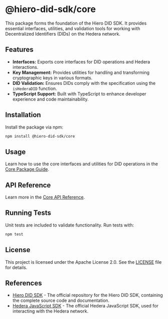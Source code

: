 # @hiero-did-sdk/core

This package forms the foundation of the Hiero DID SDK. It provides essential interfaces, utilities, and validation tools for working with Decentralized Identifiers (DIDs) on the Hedera network.

## Features

- **Interfaces:** Exports core interfaces for DID operations and Hedera interactions.
- **Key Management:** Provides utilities for handling and transforming cryptographic keys in various formats.
- **DID Validation:** Ensures DIDs comply with the specification using the `isHederaDID` function.
- **TypeScript Support:** Built with TypeScript to enhance developer experience and code maintainability.

## Installation

Install the package via npm:

```bash
npm install @hiero-did-sdk/core
```

## Usage

Learn how to use the core interfaces and utilities for DID operations in the [Core Package Guide](https://github.com/DSRCorporation/hiero-did-sdk-js/documentation/0.0.2-alpha/04-implementation/components/core-guide.html).

## API Reference

Learn more in the [Core API Reference](https://github.com/DSRCorporation/hiero-did-sdk-js/documentation/0.0.2-alpha/04-implementation/components/core-api.html).

## Running Tests

Unit tests are included to validate functionality. Run tests with:

```bash
npm test
```

## License

This project is licensed under the Apache License 2.0. See the [LICENSE](LICENSE) file for details.

## References

- [Hiero DID SDK](https://github.com/DSRCorporation/hiero-did-sdk-js) - The official repository for the Hiero DID SDK, containing the complete source code and documentation.
- [Hedera JavaScript SDK](https://github.com/hashgraph/hedera-sdk-js) - The official Hedera JavaScript SDK, used for interacting with the Hedera network.
